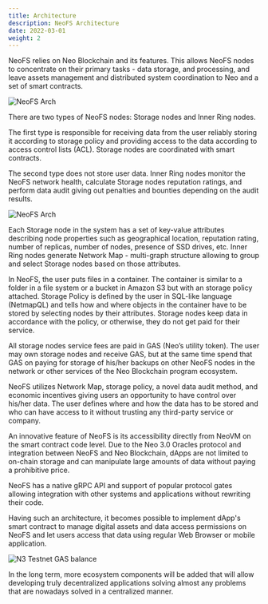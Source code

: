 ```yaml
---
title: Architecture
description: NeoFS Architecture
date: 2022-03-01
weight: 2
---
```


NeoFS relies on Neo Blockchain and its features. This allows NeoFS nodes to concentrate on their primary tasks - 
data storage, and processing, and leave assets management and distributed system coordination to Neo and a set of 
smart contracts.

![NeoFS Arch](../../images/arch_01.png)

There are two types of NeoFS nodes: Storage nodes and Inner Ring nodes.

The first type is responsible for receiving data from the user reliably storing it according to storage policy and providing access to the data according to access control lists (ACL). Storage nodes are coordinated with smart contracts.

The second type does not store user data. Inner Ring nodes monitor the NeoFS network health, calculate Storage nodes reputation ratings, and perform data audit giving out penalties and bounties depending on the audit results.

![NeoFS Arch](../../images/arch_02.png)

Each Storage node in the system has a set of key-value attributes describing node properties such as geographical location, reputation rating, number of replicas, number of nodes, presence of SSD drives, etc. Inner Ring nodes generate Network Map - multi-graph structure allowing to group and select Storage nodes based on those attributes. 

In NeoFS, the user puts files in a container. The container is similar to a folder in a file system or a bucket in Amazon S3 but with an storage policy attached. Storage Policy is defined by the user in SQL-like language (NetmapQL) and tells how and where objects in the container have to be stored by selecting nodes by their attributes. Storage nodes keep data in accordance with the policy, or otherwise, they do not get paid for their service.

All storage nodes service fees are paid in GAS (Neo’s utility token). The user may own storage nodes and receive GAS, but at the same time spend that GAS on paying for storage of his/her backups on other NeoFS nodes in the network or other services of the Neo Blockchain program ecosystem.

NeoFS utilizes Network Map, storage policy, a novel data audit method, and economic incentives giving users an opportunity to have control over his/her data. The user defines where and how the data has to be stored and who can have access to it without trusting any third-party service or company.

An innovative feature of NeoFS is its accessibility directly from NeoVM on the smart contract code level. Due to the Neo 3.0 Oracles protocol and integration between NeoFS and Neo Blockchain, dApps are not limited to on-chain storage and can manipulate large amounts of data without paying a prohibitive price.

NeoFS has a native gRPC API and support of popular protocol gates allowing integration with other systems and applications without rewriting their code.

Having such an architecture, it becomes possible to implement dApp's smart contract to manage digital assets and data access permissions on NeoFS and let users access that data using regular Web Browser or mobile application.

![N3 Testnet GAS balance](../../images/arch_04.png)

In the long term, more ecosystem components will be added that will allow developing truly decentralized applications solving almost any problems that are nowadays solved in a centralized manner.



